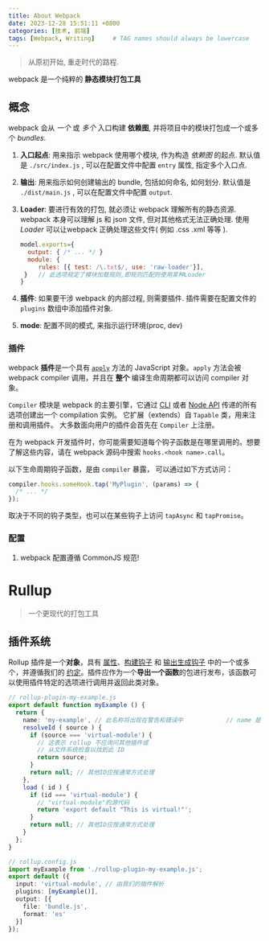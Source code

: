 ```yaml
---
title: About Webpack
date: 2023-12-28 15:51:11 +0800
categories: [技术, 前端]
tags: [Webpack, Writing]     # TAG names should always be lowercase
---
```


> 从原初开始, 重走时代的路程.

webpack 是一个纯粹的 **静态模块打包工具** 

## 概念

webpack 会从 *一个* 或 *多个* 入口构建 **依赖图**, 并将项目中的模块打包成一个或多个 *bundles*.

1. **入口起点**: 用来指示 webpack 使用哪个模块, 作为构造 *依赖图* 的起点. 默认值是 `./src/index.js` , 可以在配置文件中配置 `entry` 属性, 指定多个入口点.

2. **输出**: 用来指示如何创建输出的 bundle, 包括如何命名, 如何划分. 默认值是 `./dist/main.js` , 可以在配置文件中配置 `output`.

3. **Loader**: 要进行有效的打包, 就必须让 webpack 理解所有的静态资源. webpack 本身可以理解 js 和 json 文件, 但对其他格式无法正确处理. 使用 *Loader* 可以让webpack 正确处理这些文件( 例如 .css .xml 等等 ).

   ```js
   model.exports={
     output: { /* ... */ }
     module: {
     	rules: [{ test: /\.txt$/, use: 'raw-loader'}],
   	}	// 此选项规定了模块加载规则,即规则匹配则使用某种Loader
   }
   ```

4. **插件**: 如果要干涉 webpack 的内部过程, 则需要插件. 插件需要在配置文件的 `plugins` 数组中添加插件对象.

5. **mode**: 配置不同的模式, 来指示运行环境(proc, dev)



### 插件

webpack **插件**是一个具有 [`apply`](https://developer.mozilla.org/en-US/docs/Web/JavaScript/Reference/Global_Objects/Function/apply) 方法的 JavaScript 对象。`apply` 方法会被 webpack compiler 调用，并且在 **整个** 编译生命周期都可以访问 compiler 对象。

`Compiler` 模块是 webpack 的主要引擎，它通过 [CLI](https://www.webpackjs.com/api/cli) 或者 [Node API](https://www.webpackjs.com/api/node) 传递的所有选项创建出一个 compilation 实例。 它扩展（extends）自 `Tapable` 类，用来注册和调用插件。 大多数面向用户的插件会首先在 `Compiler` 上注册。

在为 webpack 开发插件时，你可能需要知道每个钩子函数是在哪里调用的。想要了解这些内容，请在 webpack 源码中搜索 `hooks.<hook name>.call`。

以下生命周期钩子函数，是由 `compiler` 暴露， 可以通过如下方式访问：

```js
compiler.hooks.someHook.tap('MyPlugin', (params) => {
  /* ... */
});
```

取决于不同的钩子类型，也可以在某些钩子上访问 `tapAsync` 和 `tapPromise`。



### 配置

1. webpack 配置遵循 CommonJS 规范!





# Rullup

> 一个更现代的打包工具

## 插件系统

Rollup 插件是一个**对象**，具有 [属性](https://cn.rollupjs.org/plugin-development/#properties)、[构建钩子](https://cn.rollupjs.org/plugin-development/#build-hooks) 和 [输出生成钩子](https://cn.rollupjs.org/plugin-development/#output-generation-hooks) 中的一个或多个，并遵循我们的 [约定](https://cn.rollupjs.org/plugin-development/#conventions)。插件应作为一个**导出一个函数**的包进行发布，该函数可以使用插件特定的选项进行调用并返回此类对象。

```ts
// rollup-plugin-my-example.js
export default function myExample () {
  return {
    name: 'my-example', // 此名称将出现在警告和错误中			// name 是一个 属性
    resolveId ( source ) {														// resolveId 是一个 构建钩子
      if (source === 'virtual-module') {
        // 这表示 rollup 不应询问其他插件或
        // 从文件系统检查以找到此 ID
        return source;
      }
      return null; // 其他ID应按通常方式处理
    },
    load ( id ) {																				// load 是一个 创建钩子
      if (id === 'virtual-module') {
        // "virtual-module"的源代码
        return 'export default "This is virtual!"';
      }
      return null; // 其他ID应按通常方式处理
    }
  };
}

// rollup.config.js
import myExample from './rollup-plugin-my-example.js';
export default ({
  input: 'virtual-module', // 由我们的插件解析
  plugins: [myExample()],
  output: [{
    file: 'bundle.js',
    format: 'es'
  }]
});
```

